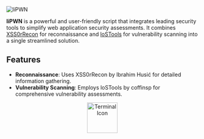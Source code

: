 ![liPWN](https://img.shields.io/badge/liPWN-%E2%9C%94-green) 

**liPWN** is a powerful and user-friendly script that integrates leading security tools to simplify web application security assessments. It combines [XSS0rRecon](https://github.com/xss0r/xssorRecon/) for reconnaissance and [loSTools](https://github.com/coffinsp/lostools) for vulnerability scanning into a single streamlined solution.

## Features

- **Reconnaissance**: Uses XSS0rRecon by Ibrahim Husić for detailed information gathering.
- **Vulnerability Scanning**: Employs loSTools by coffinsp for comprehensive vulnerability assessments.

<p align="center">
    <a href="https://yourprojectwebsite.com" target="_blank">
        <img src="https://icons.iconarchive.com/icons/alecive/flatwoken/256/Apps-Terminal-Pc-104-icon.png" alt="Terminal Icon" style="width: 80px; height: auto; transition: transform 0.3s ease;"/>
    </a>
</p>
